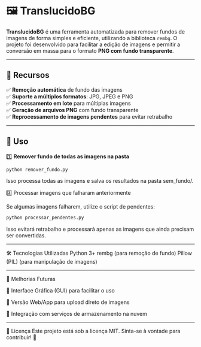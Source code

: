 # 🖼️ TranslucidoBG  

**TranslucidoBG** é uma ferramenta automatizada para remover fundos de imagens de forma simples e eficiente, utilizando a biblioteca `rembg`. O projeto foi desenvolvido para facilitar a edição de imagens e permitir a conversão em massa para o formato **PNG com fundo transparente**.  

---

## 🚀 Recursos  

✅ **Remoção automática** de fundo das imagens  
✅ **Suporte a múltiplos formatos**: JPG, JPEG e PNG  
✅ **Processamento em lote** para múltiplas imagens  
✅ **Geração de arquivos PNG** com fundo transparente  
✅ **Reprocessamento de imagens pendentes** para evitar retrabalho  

---

## 🔧 Uso  

1️⃣ **Remover fundo de todas as imagens na pasta**  

```bash
python remover_fundo.py
```
Isso processa todas as imagens e salva os resultados na pasta sem_fundo/.

2️⃣ Processar imagens que falharam anteriormente

Se algumas imagens falharem, utilize o script de pendentes:
```bash
python processar_pendentes.py
```
Isso evitará retrabalho e processará apenas as imagens que ainda precisam ser convertidas.

---

🛠️ Tecnologias Utilizadas
Python 3+
rembg (para remoção de fundo)
Pillow (PIL) (para manipulação de imagens)

---

📌 Melhorias Futuras

🔹 Interface Gráfica (GUI) para facilitar o uso

🔹 Versão Web/App para upload direto de imagens

🔹 Integração com serviços de armazenamento na nuvem

---

📜 Licença
Este projeto está sob a licença MIT. Sinta-se à vontade para contribuir! 🚀

